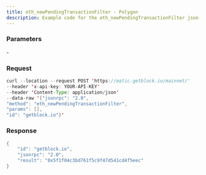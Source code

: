 ```yaml
---
title: eth_newPendingTransactionFilter - Polygon
description: Example code for the eth_newPendingTransactionFilter json-rpc method. Сomplete guide on how to use eth_newPendingTransactionFilter json-rpc in GetBlock.io Web3 documentation.
---
```


### Parameters


\-

### Request

``` java
curl --location --request POST 'https://matic.getblock.io/mainnet/' 
--header 'x-api-key: YOUR-API-KEY' 
--header 'Content-Type: application/json' 
--data-raw '{"jsonrpc": "2.0",
"method": "eth_newPendingTransactionFilter",
"params": [],
"id": "getblock.io"}'
```

###  Response

``` java
{
    "id": "getblock.io",
    "jsonrpc": "2.0",
    "result": "0x5f1f04c3bd761f5c9f47d541cd4f5eec"
}
```

